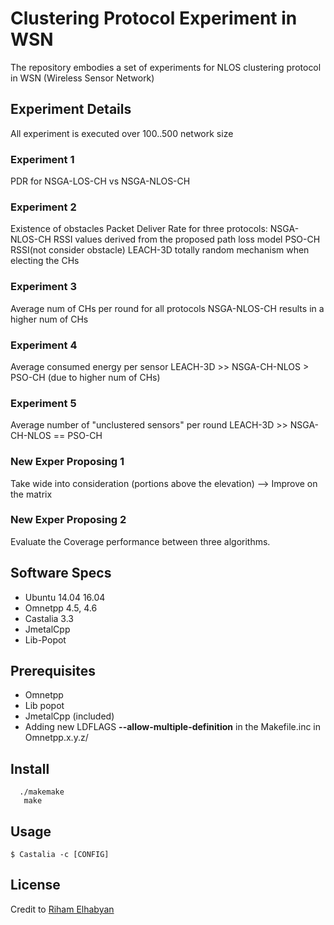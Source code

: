 
# Clustering Protocol Experiment in WSN
The repository embodies a set of experiments for NLOS clustering protocol in WSN (Wireless Sensor Network)

## Experiment Details
All experiment is executed over 100..500 network size
### Experiment 1
PDR for NSGA-LOS-CH vs NSGA-NLOS-CH

### Experiment 2
Existence of obstacles
Packet Deliver Rate for three protocols:
NSGA-NLOS-CH RSSI values derived from the proposed path loss model
PSO-CH RSSI(not consider obstacle)
LEACH-3D totally random mechanism when electing the CHs

### Experiment 3
Average num of CHs per round for all protocols
NSGA-NLOS-CH results in a higher num of CHs

### Experiment 4
Average consumed energy per sensor
LEACH-3D >> NSGA-CH-NLOS > PSO-CH (due to higher num of CHs)

### Experiment 5
Average number of "unclustered sensors" per round
LEACH-3D >> NSGA-CH-NLOS == PSO-CH

### New Exper Proposing 1
Take wide into consideration (portions above the elevation)
--> Improve on the matrix

### New Exper Proposing 2
Evaluate the Coverage performance between three algorithms.

## Software Specs

* Ubuntu 14.04 16.04
* Omnetpp 4.5, 4.6
* Castalia 3.3
* JmetalCpp
* Lib-Popot

## Prerequisites

* Omnetpp
* Lib popot 
* JmetalCpp (included)
* Adding new LDFLAGS **--allow-multiple-definition** in the Makefile.inc in Omnetpp.x.y.z/  

## Install
```
  ./makemake
   make
```
## Usage
```
$ Castalia -c [CONFIG]
```

## License

Credit to [Riham Elhabyan](riham.elhabyan@gmail.com)